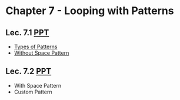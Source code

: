 # Chapter 7 - Looping with Patterns

## Lec. 7.1 [PPT](https://drive.google.com/file/d/15jr6xXWeus0hGLs6MHHcWbWGX-b-v68x/view?usp=sharing)
- [Types of Patterns](https://medium.com/@milankathiriya/patterns-in-c-language-fd373739fd64)
- [Without Space Pattern](https://medium.com/@milankathiriya/patterns-in-c-language-fd373739fd64#:~:text=Let%E2%80%99s%20see%20the%20Without%20Space%20pattern%20in%20detail%20with%20some%20examples%E2%80%A6)

## Lec. 7.2 [PPT](https://drive.google.com/file/d/1NqPwggxqEcNC4ws2D-nIKWZHSHCSWTUQ/view?usp=sharing)
- With Space Pattern
- Custom Pattern
